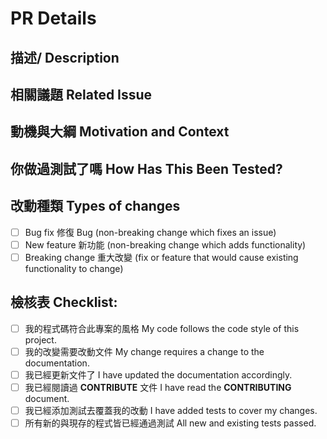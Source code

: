 # PR Details

## 描述/ Description

<!--- Describe your changes in detail -->
<!--- 描述你這次的改動 -->

## 相關議題 Related Issue

<!--- If fixing a bug, there should be an issue describing it with steps to reproduce -->
<!--- 如果你是正在修復一個 Bug 應該會有個相關的 Issue 請描述你重製程式碼的步驟 -->
<!--- Please link to the issue here: -->
<!--- 請你貼上 Issue 的連結 -->

## 動機與大綱 Motivation and Context

<!--- Why is this change required? What problem does it solve? -->
<!--- 為甚麼這個改動是必要的? 你解決了甚麼問題? -->

## 你做過測試了嗎 How Has This Been Tested?

<!--- Please describe in detail how you tested your changes. -->
<!--- 請你詳細描述你怎麼測試你的改動的 -->
<!--- Include details of your testing environment, and the tests you ran to -->
<!--- 請提供你所測試的環境以及你跑過的測試 -->
<!--- see how your change affects other areas of the code, etc. -->
<!--- 看看你的改動如果影響到其他區塊的程式碼 -->

## 改動種類 Types of changes

<!--- What types of changes does your code introduce? Put an `x` in all the boxes that apply: -->
<!--- 你的聖馬是甚麼種類的改動? 使用 X 進行確認，確保所有核取方塊打勾 -->

- [ ] Bug fix 修復 Bug (non-breaking change which fixes an issue)
- [ ] New feature 新功能 (non-breaking change which adds functionality)
- [ ] Breaking change 重大改變 (fix or feature that would cause existing functionality to change)

## 檢核表 Checklist:

<!--- Go over all the following points, and put an `x` in all the boxes that apply. -->
<!--- If you're unsure about any of these, don't hesitate to ask. We're here to help! -->

- [ ] 我的程式碼符合此專案的風格 My code follows the code style of this project.
- [ ] 我的改變需要改動文件 My change requires a change to the documentation.
- [ ] 我已經更新文件了 I have updated the documentation accordingly.
- [ ] 我已經閱讀過 **CONTRIBUTE** 文件 I have read the **CONTRIBUTING** document.
- [ ] 我已經添加測試去覆蓋我的改動 I have added tests to cover my changes.
- [ ] 所有新的與現存的程式皆已經通過測試 All new and existing tests passed.
